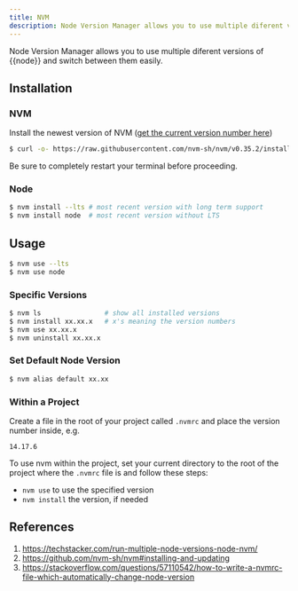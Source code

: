 ```yaml
---
title: NVM
description: Node Version Manager allows you to use multiple diferent versions of node and switch between them easily.
---
```


Node Version Manager allows you to use multiple diferent versions of {{node}} and switch between them easily.

## Installation

### NVM

Install the newest version of NVM ([get the current version number here](https://github.com/nvm-sh/nvm#installing-and-updating))

```bash
$ curl -o- https://raw.githubusercontent.com/nvm-sh/nvm/v0.35.2/install.sh | bash
```

Be sure to completely restart your terminal before proceeding.

### Node

```bash
$ nvm install --lts # most recent version with long term support
$ nvm install node  # most recent version without LTS
```

## Usage

```bash
$ nvm use --lts
$ nvm use node
```

### Specific Versions

```bash
$ nvm ls                # show all installed versions
$ nvm install xx.xx.x   # x's meaning the version numbers
$ nvm use xx.xx.x
$ nvm uninstall xx.xx.x
```

### Set Default Node Version

```bash
$ nvm alias default xx.xx
```

### Within a Project

Create a file in the root of your project called `.nvmrc` and place the version number inside, e.g.

```
14.17.6
```

To use nvm within the project, set your current directory to the root of the project where the `.nvmrc` file is and follow these steps:

- `nvm use` to use the specified version
- `nvm install` the version, if needed

## References

1. https://techstacker.com/run-multiple-node-versions-node-nvm/
2. https://github.com/nvm-sh/nvm#installing-and-updating
3. https://stackoverflow.com/questions/57110542/how-to-write-a-nvmrc-file-which-automatically-change-node-version
